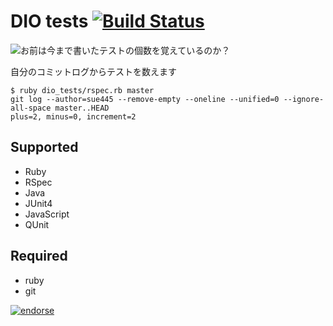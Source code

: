 # DIO tests [![Build Status](https://travis-ci.org/sue445/dio_tests.png?branch=master)](https://travis-ci.org/sue445/dio_tests)

![お前は今まで書いたテストの個数を覚えているのか？](https://raw.github.com/sue445/dio_tests/master/img/dio.png)

自分のコミットログからテストを数えます

    $ ruby dio_tests/rspec.rb master
    git log --author=sue445 --remove-empty --oneline --unified=0 --ignore-all-space master..HEAD
    plus=2, minus=0, increment=2

## Supported
* Ruby
 * RSpec
* Java
 * JUnit4
* JavaScript
 * QUnit

## Required
* ruby
* git

[![endorse](http://api.coderwall.com/sue445/endorsecount.png)](http://coderwall.com/sue445)
